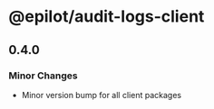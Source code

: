 # @epilot/audit-logs-client

## 0.4.0

### Minor Changes

- Minor version bump for all client packages

